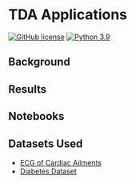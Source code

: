 
# TDA Applications

[![GitHub license](https://img.shields.io/badge/license-MIT-blue.svg)](https://github.com/facebookresearch/habitat-lab/blob/main/LICENSE) [![Python 3.9](https://img.shields.io/badge/python-3.9-blue.svg)](https://www.python.org/downloads/release/python-390/)

## Background

## Results

## Notebooks


## Datasets Used
- [ECG of Cardiac Ailments](https://www.kaggle.com/datasets/akki2703/ecg-of-cardiac-ailments-dataset)
- [Diabetes Dataset](https://www.kaggle.com/datasets/akshaydattatraykhare/diabetes-dataset)

